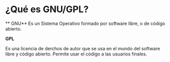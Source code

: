 # ¿Qué es GNU/GPL?


** GNU**
Es un Sistema Operativo formado por software libre, o de código abierto.


**GPL**

Es una licencia de derchos de autor que se usa en el mundo del software libre y código abierto. Permite usar el código a las usuarios finales.
